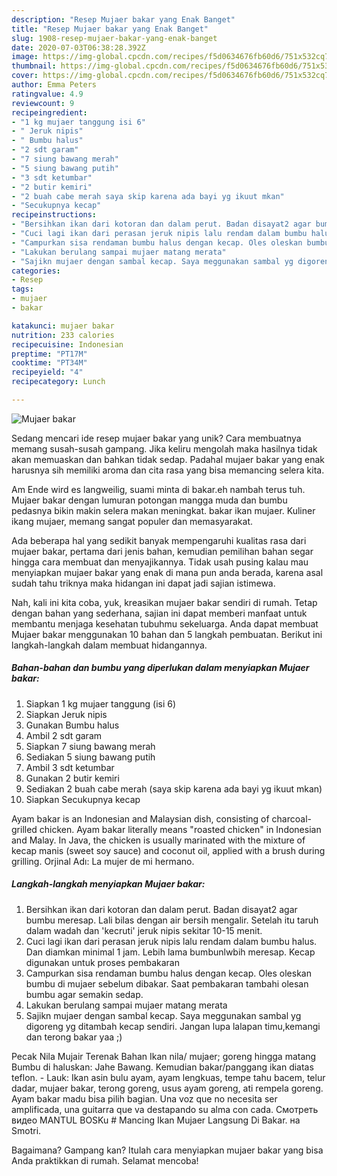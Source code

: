 ```yaml
---
description: "Resep Mujaer bakar yang Enak Banget"
title: "Resep Mujaer bakar yang Enak Banget"
slug: 1908-resep-mujaer-bakar-yang-enak-banget
date: 2020-07-03T06:38:28.392Z
image: https://img-global.cpcdn.com/recipes/f5d0634676fb60d6/751x532cq70/mujaer-bakar-foto-resep-utama.jpg
thumbnail: https://img-global.cpcdn.com/recipes/f5d0634676fb60d6/751x532cq70/mujaer-bakar-foto-resep-utama.jpg
cover: https://img-global.cpcdn.com/recipes/f5d0634676fb60d6/751x532cq70/mujaer-bakar-foto-resep-utama.jpg
author: Emma Peters
ratingvalue: 4.9
reviewcount: 9
recipeingredient:
- "1 kg mujaer tanggung isi 6"
- " Jeruk nipis"
- " Bumbu halus"
- "2 sdt garam"
- "7 siung bawang merah"
- "5 siung bawang putih"
- "3 sdt ketumbar"
- "2 butir kemiri"
- "2 buah cabe merah saya skip karena ada bayi yg ikuut mkan"
- "Secukupnya kecap"
recipeinstructions:
- "Bersihkan ikan dari kotoran dan dalam perut. Badan disayat2 agar bumbu meresap. Lali bilas dengan air bersih mengalir. Setelah itu taruh dalam wadah dan &#39;kecruti&#39; jeruk nipis sekitar 10-15 menit."
- "Cuci lagi ikan dari perasan jeruk nipis lalu rendam dalam bumbu halus. Dan diamkan minimal 1 jam. Lebih lama bumbunlwbih meresap. Kecap digunakan untuk proses pembakaran"
- "Campurkan sisa rendaman bumbu halus dengan kecap. Oles oleskan bumbu di mujaer sebelum dibakar. Saat pembakaran tambahi olesan bumbu agar semakin sedap."
- "Lakukan berulang sampai mujaer matang merata"
- "Sajikn mujaer dengan sambal kecap. Saya meggunakan sambal yg digoreng yg ditambah kecap sendiri. Jangan lupa lalapan timu,kemangi dan terong bakar yaa ;)"
categories:
- Resep
tags:
- mujaer
- bakar

katakunci: mujaer bakar 
nutrition: 233 calories
recipecuisine: Indonesian
preptime: "PT17M"
cooktime: "PT34M"
recipeyield: "4"
recipecategory: Lunch

---
```



![Mujaer bakar](https://img-global.cpcdn.com/recipes/f5d0634676fb60d6/751x532cq70/mujaer-bakar-foto-resep-utama.jpg)

Sedang mencari ide resep mujaer bakar yang unik? Cara membuatnya memang susah-susah gampang. Jika keliru mengolah maka hasilnya tidak akan memuaskan dan bahkan tidak sedap. Padahal mujaer bakar yang enak harusnya sih memiliki aroma dan cita rasa yang bisa memancing selera kita.

Am Ende wird es langweilig, suami minta di bakar.eh nambah terus tuh. Mujaer bakar dengan lumuran potongan mangga muda dan bumbu pedasnya bikin makin selera makan meningkat. bakar ikan mujaer. Kuliner ikang mujaer, memang sangat populer dan memasyarakat.

Ada beberapa hal yang sedikit banyak mempengaruhi kualitas rasa dari mujaer bakar, pertama dari jenis bahan, kemudian pemilihan bahan segar hingga cara membuat dan menyajikannya. Tidak usah pusing kalau mau menyiapkan mujaer bakar yang enak di mana pun anda berada, karena asal sudah tahu triknya maka hidangan ini dapat jadi sajian istimewa.


Nah, kali ini kita coba, yuk, kreasikan mujaer bakar sendiri di rumah. Tetap dengan bahan yang sederhana, sajian ini dapat memberi manfaat untuk membantu menjaga kesehatan tubuhmu sekeluarga. Anda dapat membuat Mujaer bakar menggunakan 10 bahan dan 5 langkah pembuatan. Berikut ini langkah-langkah dalam membuat hidangannya.

<!--inarticleads1-->

##### Bahan-bahan dan bumbu yang diperlukan dalam menyiapkan Mujaer bakar:

1. Siapkan 1 kg mujaer tanggung (isi 6)
1. Siapkan  Jeruk nipis
1. Gunakan  Bumbu halus
1. Ambil 2 sdt garam
1. Siapkan 7 siung bawang merah
1. Sediakan 5 siung bawang putih
1. Ambil 3 sdt ketumbar
1. Gunakan 2 butir kemiri
1. Sediakan 2 buah cabe merah (saya skip karena ada bayi yg ikuut mkan)
1. Siapkan Secukupnya kecap


Ayam bakar is an Indonesian and Malaysian dish, consisting of charcoal-grilled chicken. Ayam bakar literally means &#34;roasted chicken&#34; in Indonesian and Malay. In Java, the chicken is usually marinated with the mixture of kecap manis (sweet soy sauce) and coconut oil, applied with a brush during grilling. Orjinal Adı: La mujer de mi hermano. 

<!--inarticleads2-->

##### Langkah-langkah menyiapkan Mujaer bakar:

1. Bersihkan ikan dari kotoran dan dalam perut. Badan disayat2 agar bumbu meresap. Lali bilas dengan air bersih mengalir. Setelah itu taruh dalam wadah dan &#39;kecruti&#39; jeruk nipis sekitar 10-15 menit.
1. Cuci lagi ikan dari perasan jeruk nipis lalu rendam dalam bumbu halus. Dan diamkan minimal 1 jam. Lebih lama bumbunlwbih meresap. Kecap digunakan untuk proses pembakaran
1. Campurkan sisa rendaman bumbu halus dengan kecap. Oles oleskan bumbu di mujaer sebelum dibakar. Saat pembakaran tambahi olesan bumbu agar semakin sedap.
1. Lakukan berulang sampai mujaer matang merata
1. Sajikn mujaer dengan sambal kecap. Saya meggunakan sambal yg digoreng yg ditambah kecap sendiri. Jangan lupa lalapan timu,kemangi dan terong bakar yaa ;)


Pecak Nila Mujair Terenak Bahan Ikan nila/ mujaer; goreng hingga matang Bumbu di haluskan: Jahe Bawang. Kemudian bakar/panggang ikan diatas teflon. - Lauk: Ikan asin bulu ayam, ayam lengkuas, tempe tahu bacem, telur dadar, mujaer bakar, terong goreng, usus ayam goreng, ati rempela goreng. Ayam bakar madu bisa pilih bagian. Una voz que no necesita ser amplificada, una guitarra que va destapando su alma con cada. Смотреть видео MANTUL BOSKu # Mancing Ikan Mujaer Langsung Di Bakar. на Smotri. 

Bagaimana? Gampang kan? Itulah cara menyiapkan mujaer bakar yang bisa Anda praktikkan di rumah. Selamat mencoba!
